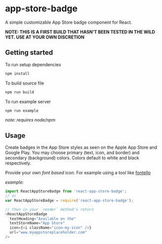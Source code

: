 # app-store-badge
A simple customizable App Store badge component for React.

__NOTE: THIS IS A FIRST BUILD THAT HASN'T BEEN TESTED IN THE WILD YET. USE AT YOUR OWN DISCRETION__

## Getting started

To run setup dependencies
```bash
npm install
```

To build source file
```bash
npm run build
```

To run example server
```bash
npm run example
```

_note: requires node/npm_

## Usage

Create badges in the App Store styles as seen on the Apple App Store and Google Play. You may choose primary (text, icon, and border) and secondary (background) colors. Colors default to white and black respectively.

Provide your own _font based_ icon. For example using a tool like [fontello](http://fontello.com/)

_example:_

```javascript
import ReactAppStoreBadge from 'react-app-store-badge';
// or
var ReactAppStoreBadge = require('react-app-store-badge');

// then in your `render` method's return
<ReactAppStoreBadge
  textHeading="Available on the"
  textStoreName="App Store"
  icon={<i className="icon-my-icon" />}
  url="www.myappstoreplaceholder.com"
/>
```
